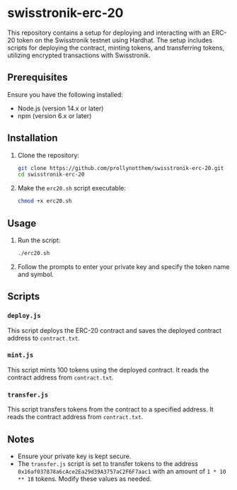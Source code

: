 # swisstronik-erc-20

This repository contains a setup for deploying and interacting with an ERC-20 token on the Swisstronik testnet using Hardhat. The setup includes scripts for deploying the contract, minting tokens, and transferring tokens, utilizing encrypted transactions with Swisstronik.

## Prerequisites

Ensure you have the following installed:

- Node.js (version 14.x or later)
- npm (version 6.x or later)

## Installation

1. Clone the repository:

    ```bash
    git clone https://github.com/prollynotthem/swisstronik-erc-20.git
    cd swisstronik-erc-20
    ```

2. Make the `erc20.sh` script executable:

    ```bash
    chmod +x erc20.sh
    ```

## Usage

1. Run the script:

    ```bash
    ./erc20.sh
    ```

2. Follow the prompts to enter your private key and specify the token name and symbol.

## Scripts

### `deploy.js`

This script deploys the ERC-20 contract and saves the deployed contract address to `contract.txt`.

### `mint.js`

This script mints 100 tokens using the deployed contract. It reads the contract address from `contract.txt`.

### `transfer.js`

This script transfers tokens from the contract to a specified address. It reads the contract address from `contract.txt`.

## Notes

- Ensure your private key is kept secure.
- The `transfer.js` script is set to transfer tokens to the address `0x16af037878a6cAce2Ea29d39A3757aC2F6F7aac1` with an amount of `1 * 10 ** 18` tokens. Modify these values as needed.
